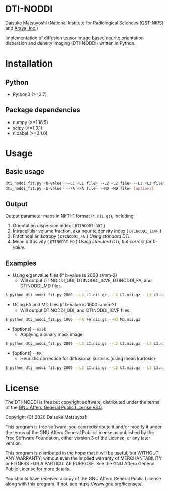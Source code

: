 # DTI-NODDI
Daisuke Matsuyoshi (National Institute for Radiological Sciences ([QST-NIRS](https://www.qst.go.jp/site/qst-english/)) and [Araya, Inc.](https://www.araya.org/))

Implementation of diffusion tensor image based neurite orientation dispersion and density imaging (DTI-NODDI) written in Python.


# Installation
## Python
- Python3 (>=3.7)

## Package dependencies
- numpy (>=1.16.5)
- scipy (>=1.3.1)
- nibabel (>=3.1.0)


# Usage

## Basic usage
```bash
dti_noddi_fit.py <b-value> --L1 <L1 file> --L2 <L2 file> --L3 <L3 file> [options]
dti_noddi_fit.py <b-value> --FA <FA file> --MD <MD file> [options]
```

## Output
Output parameter maps in NIfTI-1 format (`*.nii.gz`), including:
1. Orientation dispersion index ( `DTINODDI_ODI` )
1. Intracellular volume fraction, aka neurite density index ( `DTINODDI_ICVF` )
1. Fractinoal anisotropy ( `DTINODDI_FA` ) *Using standard DTI.*
1. Mean diffusivity ( `DTINODDI_MD` ) *Using standard DTI, but correct for b-value.*

## Examples
- Using eigenvalue files (if b-value is 2000 s/mm-2)
    - Will output DTINODDI_ODI, DTINODDI_ICVF, DTINODDI_FA, and DTINODDI_MD files.
    
```bash
$ python dti_noddi_fit.py 2000 --L1 L1.nii.gz --L2 L2.nii.gz --L3 L3.nii.gz
```

- Using FA and MD files (if b-value is 1000 s/mm-2)
    - Will output DTINODDI_ODI, and DTINODDI_ICVF files.
    
```bash
$ python dti_noddi_fit.py 1000 --FA FA.nii.gz --MD MD.nii.gz
```

- [options] `--mask`
  - Applying a binary mask image
  
```bash
$ python dti_noddi_fit.py 2000 --L1 L1.nii.gz --L2 L2.nii.gz --L3 L3.nii.gz --mask DWI_nodif_brain_mask.nii.gz
```

- [options] `--MK`
  - Heuristic correction for diffusional kurtosis (using mean kurtosis)
  
```bash
$ python dti_noddi_fit.py 2000 --L1 L1.nii.gz --L2 L2.nii.gz --L3 L3.nii.gz --MK MK.nii.gz
```

# License
The DTI-NODDI is free but copyright software, distributed under the terms of the [GNU Affero General Public License v3.0](https://choosealicense.com/licenses/agpl-3.0/).

Copyright (C) 2020 Daisuke Matsuyoshi

This program is free software: you can redistribute it and/or modify it under the terms of the GNU Affero General Public License as published by the Free Software Foundation, either version 3 of the License, or any later version.

This program is distributed in the hope that it will be useful, but WITHOUT ANY WARRANTY; without even the implied warranty of MERCHANTABILITY or FITNESS FOR A PARTICULAR PURPOSE.  See the GNU Affero General Public License for more details.

You should have received a copy of the GNU Affero General Public License along with this program.  If not, see <https://www.gnu.org/licenses/>.
